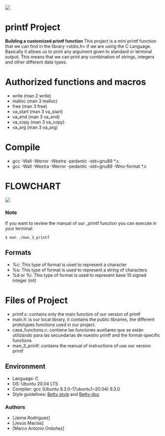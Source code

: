 ![](https://assets.website-files.com/6105315644a26f77912a1ada/610540e8b4cd6969794fe673_Holberton_School_logo-04-04.svg)

#   printf Project   #

**Building a customized printf function**
This project is a mini printf function that we can find in the library <stdio.h>
if we are using the C Language. Basically it allows us to print any argument
given to standard or terminal output. This means that we can print any
combination of strings, integers and other different data types.


# Authorized functions and macros #

* write (man 2 write)
* malloc (man 3 malloc)
* free (man 3 free)
* va_start (man 3 va_start)
* va_end (man 3 va_end)
* va_copy (man 3 va_copy)
* va_arg (man 3 va_arg)


# Compile #

* gcc -Wall -Werror -Wextra -pedantic -std=gnu89 *.c
* gcc -Wall -Wextra -Werror -pedantic -std=gnu89 -Wno-format *.c


# FLOWCHART #
<img src="https://github.com/soft-insight/printf/flowchart_printf.png" />

### Note ###
If you want to review the manual of our _printf function you can execute
in your terminal:
~~~
$ man ./man_3_printf
~~~

## Formats ##
* %c: This type of format is used to represent a character
* %s: This type of format is used to represent a string of characters
* %d or %i: This type of format is used to represent base 10 signed integer (int)


# Files of Project

* printf.c: contains only the main function of our version of printf
* main.h: is our local library, it contains the public libraries, the different prototypes
  functions used in our project.
* case_functions.c: contiene las funciones auxiliares que se están utilizando para
  las secundarias de nuestro printf and the format-specific functions
* man_3_printf: contains the manual of instructions of use our version printf


## Environment ##
* Language: C
* OS: Ubuntu 20.04 LTS
* Compiler: gcc (Ubuntu 9.3.0-17ubuntu1~20.04) 9.3.0
* Style guidelines: [Betty style](https://github.com/holbertonschool/Betty/wiki)
and
[Betty-doc](https://github.com/holbertonschool/Betty/blob/master/betty-doc.pl)

### Authors ###
* [Jaime Rodríguez]
* [Jesús Macías]
* [Marco Antonio Ordoñez]
